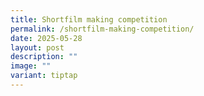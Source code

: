 ```yaml
---
title: Shortfilm making competition
permalink: /shortfilm-making-competition/
date: 2025-05-28
layout: post
description: ""
image: ""
variant: tiptap
---
```

